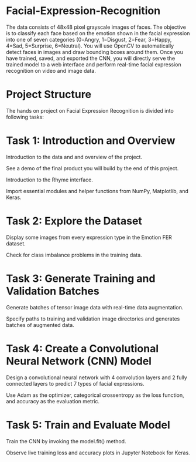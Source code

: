 # Facial-Expression-Recognition

The data consists of 48x48 pixel grayscale images of faces. The objective is to classify each face based on the emotion shown in the facial expression into one of seven categories (0=Angry, 1=Disgust, 2=Fear, 3=Happy, 4=Sad, 5=Surprise, 6=Neutral). You will use OpenCV to automatically detect faces in images and draw bounding boxes around them. Once you have trained, saved, and exported the CNN, you will directly serve the trained model to a web interface and perform real-time facial expression recognition on video and image data. 


# Project Structure
The hands on project on Facial Expression Recognition is divided into following tasks:

# Task 1: Introduction and Overview
Introduction to the data and and overview of the project.

See a demo of the final product you will build by the end of this project.

Introduction to the Rhyme interface.

Import essential modules and helper functions from NumPy, Matplotlib, and Keras.

# Task 2: Explore the Dataset
Display some images from every expression type in the Emotion FER dataset.

Check for class imbalance problems in the training data.

# Task 3: Generate Training and Validation Batches
Generate batches of tensor image data with real-time data augmentation.

Specify paths to training and validation image directories and generates batches of augmented data.

# Task 4: Create a Convolutional Neural Network (CNN) Model
Design a convolutional neural network with 4 convolution layers and 2 fully connected layers to predict 7 types of facial expressions.

Use Adam as the optimizer, categorical crossentropy as the loss function, and accuracy as the evaluation metric.

# Task 5: Train and Evaluate Model
Train the CNN by invoking the model.fit() method.

Observe live training loss and accuracy  plots in Jupyter Notebook for Keras.
